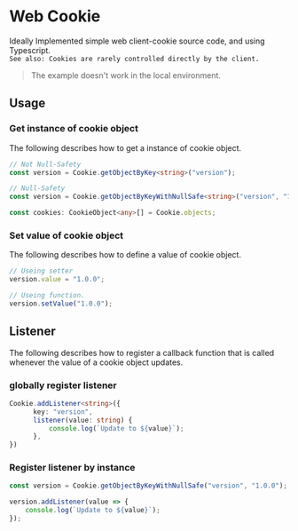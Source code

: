 # Web Cookie
Ideally Implemented simple web client-cookie source code, and using Typescript.<br>
`See also: Cookies are rarely controlled directly by the client.`

> The example doesn't work in the local environment.

## Usage

### Get instance of cookie object
The following describes how to get a instance of cookie object.

```ts
// Not Null-Safety
const version = Cookie.getObjectByKey<string>("version");
```

```ts
// Null-Safety
const version = Cookie.getObjectByKeyWithNullSafe<string>("version", "1.0.0");
```

```ts
const cookies: CookieObject<any>[] = Cookie.objects;
```

### Set value of cookie object
The following describes how to define a value of cookie object.

```ts
// Useing setter
version.value = "1.0.0";

// Useing function.
version.setValue("1.0.0");
```

## Listener
The following describes how to register a callback function that is called whenever the value of a cookie object updates.

### globally register listener
```ts
Cookie.addListener<string>({
      key: "version",
      listener(value: string) {
          console.log(`Update to ${value}`);
      },
})
```

### Register listener by instance
```ts
const version = Cookie.getObjectByKeyWithNullSafe("version", "1.0.0");

version.addListener(value => {
    console.log(`Update to ${value}`);
});
```
